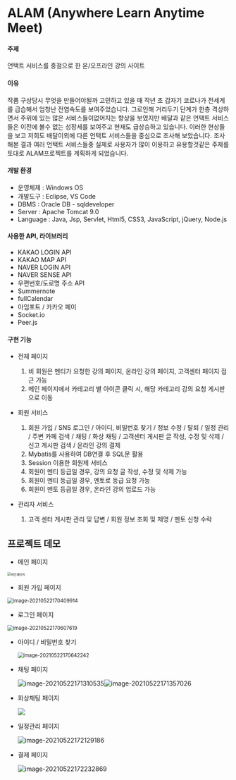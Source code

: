 [ALAM]: http://qclass.iptime.org:8585/SEMI-ALAM/

# ALAM (Anywhere Learn Anytime Meet)

#### 주제 

언택트 서비스를 중점으로 한 온/오프라인 강의 사이트

#### 이유

작품 구상당시 무엇을 만들어야될까 고민하고 있을 때 작년 초 갑자기 코로나가 전세계를 급습해서 엄청난 전염속도를 보여주었습니다. 그로인해 거리두기 단계가 한층 격상하면서 주위에 있는 많은 서비스들이없어지는 향상을 보였지만 배달과 같은 언택트 서비스들은 이전에 볼수 없는 성장세를 보여주고 현재도 급상승하고 있습니다. 이러한 현상들을 보고 저희도 배달이외에 다른 언택트 서비스들을  중심으로 조사해 보았습니다. 조사해본 결과 여러 언택트 서비스들중 실제로 사용자가 많이 이용하고 유용할것같은 주제를 토대로 ALAM프로젝트를 계획하게 되었습니다.

#### 개발 환경

 - 운영체제 : Windows OS
 - 개발도구 : Eclipse, VS Code
 - DBMS : Oracle DB - sqldeveloper
 - Server : Apache Tomcat 9.0
 - Language : Java, Jsp, Servlet, Html5, CSS3, JavaScript, jQuery, Node.js

#### 사용한 API, 라이브러리

- KAKAO LOGIN API
- KAKAO MAP API
- NAVER LOGIN API
- NAVER SENSE API
- 우편번호/도로명 주소 API
- Summernote
- fullCalendar
- 아임포트 / 카카오 페이
- Socket.io
- Peer.js

#### 구현 기능

- 전체 페이지
  1. 비 회원은 멘티가 요청한 강의 페이지, 온라인 강의 페이지, 고객센터 페이지 접근 가능
  2. 메인 페이지에서 카테고리 별 아이콘 클릭 시, 해당 카테고리 강의 요청 게시판으로 이동

- 회원 서비스
  1. 회원 가입 / SNS 로그인 / 아이디, 비밀번호 찾기 / 정보 수정 / 탈퇴 / 일정 관리 / 주변 카페 검색 / 채팅 / 화상 채팅 / 고객센터 게시판 글 작성, 수정 및 삭제 / 신고 게시판 검색 / 온라인 강의 결제
  2. Mybatis를 사용하여 DB연결 후 SQL문 활용
  3. Session 이용한 회원제 서비스
  4. 회원이 멘티 등급일 경우, 강의 요청 글 작성, 수정 및 삭제 가능
  5. 회원이 멘티 등급일 경우, 멘토로 등급 요청 가능
  6. 회원이 멘토 등급일 경우, 온라인 강의 업로드 가능

- 관리자 서비스
  1. 고객 센터 게시판 관리 및 답변 / 회원 정보 조회 및 제명 / 멘토 신청 수락





## 프로젝트 데모

- 메인 페이지

<img src="C:\Users\gsj24\Downloads\qclass.iptime.org_8585_SEMI-ALAM_.png" alt="메인페이지" style="zoom:50%;" />



- 회원 가입 페이지

<img src="C:\Users\gsj24\AppData\Roaming\Typora\typora-user-images\image-20210522170409914.png" alt="image-20210522170409914" style="zoom:80%;" />



- 로그인 페이지

<img src="C:\Users\gsj24\AppData\Roaming\Typora\typora-user-images\image-20210522170607619.png" alt="image-20210522170607619" style="zoom:80%;" />



- 아이디 / 비밀번호 찾기

  <img src="C:\Users\gsj24\AppData\Roaming\Typora\typora-user-images\image-20210522170642242.png" alt="image-20210522170642242" style="zoom:80%;" />



- 채팅 페이지

  ![image-20210522171310535](C:\Users\gsj24\AppData\Roaming\Typora\typora-user-images\image-20210522171310535.png)![image-20210522171357026](C:\Users\gsj24\AppData\Roaming\Typora\typora-user-images\image-20210522171357026.png)

  

- 화상채팅 페이지

  ![](C:\Users\gsj24\Downloads\localhost_8787_SEMI-ALAM_video.do.png)



- 일정관리 페이지

  ![image-20210522172129186](C:\Users\gsj24\AppData\Roaming\Typora\typora-user-images\image-20210522172129186.png)



- 결제 페이지

  ![image-20210522172232869](C:\Users\gsj24\AppData\Roaming\Typora\typora-user-images\image-20210522172232869.png)
